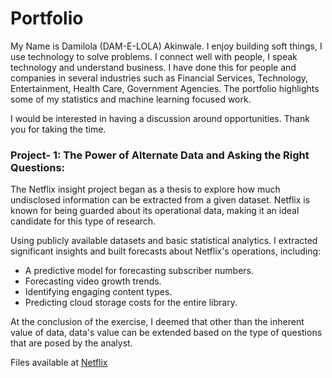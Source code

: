 # Portfolio
My Name is Damilola (DAM-E-LOLA) Akinwale. I enjoy building soft things, I use technology to solve problems. I connect well with people, I speak technology and understand business. I have done this for people and companies in several industries such as Financial Services, Technology, Entertainment, Health Care, Government Agencies. 
The portfolio highlights some of my statistics and machine learning focused work.

I would be interested in having a discussion around opportunities. Thank you for taking the time.



### Project- 1: The Power of Alternate Data and Asking the Right Questions:
The Netflix  insight project began as a thesis to explore how much undisclosed information can be extracted from a given dataset. Netflix is known for being guarded about its operational data, making it an ideal candidate for this type of research.

Using publicly available datasets and basic statistical analytics. I extracted significant insights and built forecasts about Netflix's operations, including: 
- A predictive model for forecasting subscriber numbers.
- Forecasting video growth trends.
- Identifying engaging content types.
- Predicting cloud storage costs for the entire library.

At the conclusion of the exercise, I deemed that other than the inherent value of data, data's value can be extended based on the type of questions that are posed by the analyst.

Files available at [Netflix](https://github.com/Daa7314/netflix)
